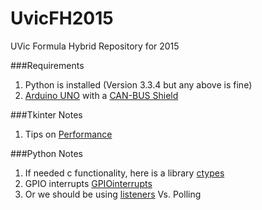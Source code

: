 UvicFH2015
========
UVic Formula Hybrid Repository for 2015

###Requirements
1. Python is installed (Version 3.3.4 but any above is fine)
2. [Arduino UNO](http://www.seeedstudio.com/wiki/Arduino_UNO) with a [CAN-BUS Shield](http://www.seeedstudio.com/wiki/CAN-BUS_Shield)

###Tkinter Notes
1. Tips on [Performance](http://effbot.org/zone/tkinter-performance.htm)

###Python Notes
1. If needed c functionality, here is a library [ctypes](https://docs.python.org/2/library/ctypes.html)
2. GPIO interrupts [GPIOinterrupts](http://raspi.tv/2013/how-to-use-interrupts-with-python-on-the-raspberry-pi-and-rpi-gpio)
3. Or we should be using [listeners](http://python-can.readthedocs.org/en/latest/listeners.html) Vs. Polling 

